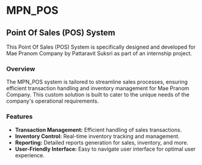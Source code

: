 # MPN_POS
## Point Of Sales (POS) System

This Point Of Sales (POS) System is specifically designed and developed for Mae Pranom Company by Pattaravit Suksri as part of an internship project.

### Overview
The MPN_POS system is tailored to streamline sales processes, ensuring efficient transaction handling and inventory management for Mae Pranom Company. This custom solution is built to cater to the unique needs of the company's operational requirements.

### Features
- **Transaction Management:** Efficient handling of sales transactions.
- **Inventory Control:** Real-time inventory tracking and management.
- **Reporting:** Detailed reports generation for sales, inventory, and more.
- **User-Friendly Interface:** Easy to navigate user interface for optimal user experience.
